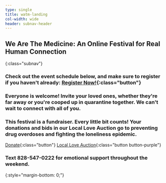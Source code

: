 ```yaml
---
type: single
title: watm-landing
col-width: wide
header: subnav-header
---
```


## <span class="emphasized-header">We Are The Medicine</span>: An Online Festival for Real Human Connection
{:class="subnav"}

### Check out the event schedule below, and make sure to register if you haven't already: [Register Now!](/we-are-the-medicine-festival/#watm-registration){:class="button"}

### Everyone is welcome! Invite your loved ones, whether they're far away or you're cooped up in quarantine together. We can't wait to connect with all of you.

### This festival is a fundraiser. Every little bit counts! Your donations and bids in our Local Love Auction go to preventing drug overdoses and fighting the loneliness epidemic.
[Donate](/2020){:class="button"} [Local Love Auction](/we-are-the-medicine-auction){:class="button button-purple"}

### Text <b>828-547-0222</b> for emotional support throughout the weekend. <i class="far fa-heart"></i>
{:style="margin-bottom: 0;"}
